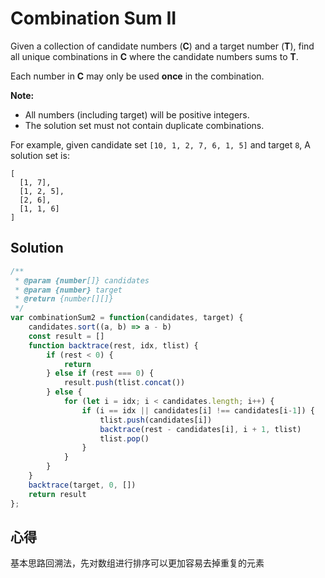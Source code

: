 #  Combination Sum II

Given a collection of candidate numbers (**C**) and a target number (**T**), find all unique combinations in **C** where the candidate numbers sums to **T**.

Each number in **C** may only be used **once** in the combination.

**Note:**

- All numbers (including target) will be positive integers.
- The solution set must not contain duplicate combinations.

For example, given candidate set `[10, 1, 2, 7, 6, 1, 5]` and target `8`, 
A solution set is: 

```
[
  [1, 7],
  [1, 2, 5],
  [2, 6],
  [1, 1, 6]
]
```

## Solution

```javascript
/**
 * @param {number[]} candidates
 * @param {number} target
 * @return {number[][]}
 */
var combinationSum2 = function(candidates, target) {
    candidates.sort((a, b) => a - b)
    const result = []
    function backtrace(rest, idx, tlist) {
        if (rest < 0) {
            return
        } else if (rest === 0) {
            result.push(tlist.concat())
        } else {
            for (let i = idx; i < candidates.length; i++) {
                if (i == idx || candidates[i] !== candidates[i-1]) {
                    tlist.push(candidates[i])
                    backtrace(rest - candidates[i], i + 1, tlist)
                    tlist.pop()
                }
            }
        }
    }
    backtrace(target, 0, [])
    return result
};
```

## 心得

基本思路回溯法，先对数组进行排序可以更加容易去掉重复的元素